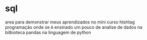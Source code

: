 # sql
area para demonstrar meus aprendizados no mini curso htshtag programação onde se é ensinado um pouco de analise de dados na bilbioteca pandas na linguagem de python
